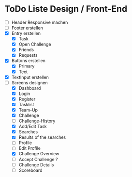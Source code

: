 # ToDo Liste Design / Front-End

- [ ] Header Responsive machen
- [ ] Footer erstellen
- [x] Entry erstellen
  - [x] Task
  - [x] Open Challenge
  - [x] Friends
  - [x] Requests
- [x] Buttons erstellen
  - [x] Primary
  - [x] Text
- [x] TextInput erstellen
- [ ] Screens designen
  - [x] Dashboard
  - [x] Login
  - [x] Register
  - [x] Tasklist
  - [x] Team-Up
  - [x] Challenge
  - [ ] Challenge-History
  - [x] Add/Edit Task
  - [x] Searches
  - [x] Results of the searches
  - [ ] Profile
  - [ ] Edit Profile
  - [x] Challenge Overview
  - [ ] Accept Challenge ?
  - [ ] Challenge Details
  - [ ] Scoreboard
